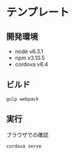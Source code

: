 # テンプレート

## 開発環境
- node v6.3.1
- npm v3.10.5
- cordova v6.4

## ビルド

```
gulp webpack
```

## 実行

ブラウザでの確認

```
cordova serve
```

